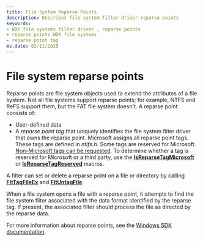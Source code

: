 ```yaml
---
title: File System Reparse Points
description: Describes file system filter driver reparse points
keywords:
- WDK file systems filter driver , reparse points
- reparse points WDK file systems
- reparse point tag
ms.date: 02/11/2025
---
```


# File system reparse points

Reparse points are file system objects used to extend the attributes of a file system. Not all file systems support reparse points; for example, NTFS and ReFS support them, but the FAT file system doesn't. A reparse point consists of:

- User-defined data
- A *reparse point tag* that uniquely identifies the file system filter driver that owns the reparse point. Microsoft assigns all reparse point tags. These tags are defined in *ntifs.h*. Some tags are reserved for Microsoft. [Non-Microsoft tags can be requested](reparse-point-tag-request.md). To determine whether a tag is reserved for Microsoft or a third party, use the [**IsReparseTagMicrosoft**](/windows-hardware/drivers/ddi/ntifs/nf-ntifs-isreparsetagmicrosoft) or [**IsReparseTagReserved**](/windows-hardware/drivers/ddi/ntifs/nf-ntifs-isreparsetagreserved) macros.

A filter can set or delete a reparse point on a file or directory by calling [**FltTagFileEx**](/windows-hardware/drivers/ddi/fltkernel/nf-fltkernel-flttagfileex) and [**FltUntagFile**](/windows-hardware/drivers/ddi/fltkernel/nf-fltkernel-fltuntagfile).

When a file system opens a file with a reparse point, it attempts to find the file system filter associated with the data format identified by the reparse tag. If present, the associated filter should process the file as directed by the reparse data.

For more information about reparse points, see the [Windows SDK documentation](/windows/win32/fileio/reparse-points).
